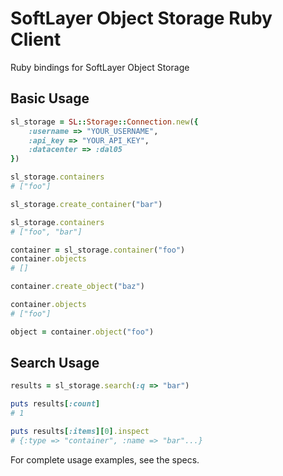 SoftLayer Object Storage Ruby Client
====================================

Ruby bindings for SoftLayer Object Storage

Basic Usage
----------

```ruby
sl_storage = SL::Storage::Connection.new({
    :username => "YOUR_USERNAME", 
    :api_key => "YOUR_API_KEY", 
    :datacenter => :dal05
})

sl_storage.containers
# ["foo"]

sl_storage.create_container("bar")

sl_storage.containers
# ["foo", "bar"]

container = sl_storage.container("foo")
container.objects
# []

container.create_object("baz")

container.objects
# ["foo"]

object = container.object("foo")
```

Search Usage
-----------

```ruby
results = sl_storage.search(:q => "bar")

puts results[:count]
# 1

puts results[:items][0].inspect
# {:type => "container", :name => "bar"...}
```

For complete usage examples, see the specs.
